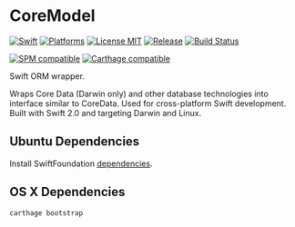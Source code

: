 # CoreModel

[![Swift](https://img.shields.io/badge/swift-2.2-orange.svg?style=flat)](https://developer.apple.com/swift/)
[![Platforms](https://img.shields.io/badge/platform-osx%20%7C%20linux-lightgrey.svg)](https://developer.apple.com/swift/)
[![License MIT](https://img.shields.io/badge/License-MIT-blue.svg?style=flat)](https://tldrlegal.com/license/mit-license)
[![Release](https://img.shields.io/github/release/pureswift/CoreModel.svg)](https://github.com/PureSwift/CoreModel/releases)
[![Build Status](https://travis-ci.org/PureSwift/CoreModel.svg?branch=master)](https://travis-ci.org/PureSwift/CoreModel)

[![SPM compatible](https://img.shields.io/badge/SPM-compatible-4BC51D.svg?style=flat)](https://github.com/apple/swift-package-manager)
[![Carthage compatible](https://img.shields.io/badge/Carthage-compatible-4BC51D.svg?style=flat)](https://github.com/Carthage/Carthage)

Swift ORM wrapper. 

Wraps Core Data (Darwin only) and other database technologies into interface similar to CoreData. Used for cross-platform Swift development. 
Built with Swift 2.0 and targeting Darwin and Linux.

## Ubuntu Dependencies

Install SwiftFoundation [dependencies](https://github.com/PureSwift/SwiftFoundation#compiling-on-ubuntu).

## OS X Dependencies

```carthage bootstrap```
